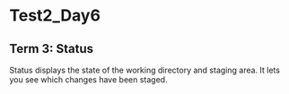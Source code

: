 # Test2_Day6
## Term 3: Status
Status displays the state of the working directory and staging area. It lets you see which changes have been staged.

